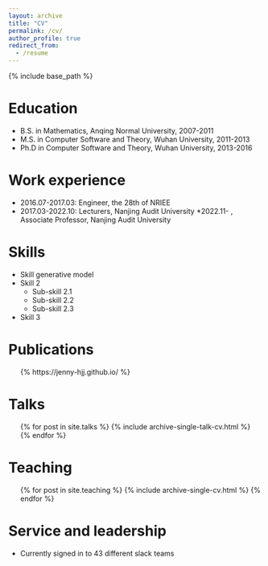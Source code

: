 ```yaml
---
layout: archive
title: "CV"
permalink: /cv/
author_profile: true
redirect_from:
  - /resume
---
```


{% include base_path %}

Education
======
* B.S. in Mathematics, Anqing Normal University, 2007-2011
* M.S. in Computer Software and Theory, Wuhan University, 2011-2013
* Ph.D in Computer Software and Theory,  Wuhan University, 2013-2016

Work experience
======
* 2016.07-2017.03: Engineer, the 28th of NRIEE
* 2017.03-2022.10: Lecturers,  Nanjing Audit University
  *2022.11- , Associate Professor, Nanjing Audit University
   
  
Skills
======
* Skill generative model
* Skill 2
  * Sub-skill 2.1
  * Sub-skill 2.2
  * Sub-skill 2.3
* Skill 3

Publications
======
  <ul>{% https://jenny-hjj.github.io/ %}</ul>
  
Talks
======
  <ul>{% for post in site.talks %}
    {% include archive-single-talk-cv.html %}
  {% endfor %}</ul>
  
Teaching
======
  <ul>{% for post in site.teaching %}
    {% include archive-single-cv.html %}
  {% endfor %}</ul>
  
Service and leadership
======
* Currently signed in to 43 different slack teams
